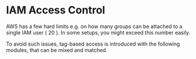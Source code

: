 # IAM Access Control

AWS has a few hard limits e.g. on how many groups can be attached to a single IAM user ( 20 ). In some setups, you might exceed this number easily.

To avoid such issues, tag-based access is introduced with the following modules, that can be mixed and matched.
